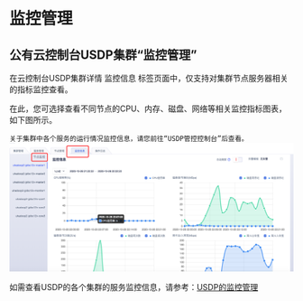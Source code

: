 # 监控管理

## 公有云控制台USDP集群“监控管理”

在云控制台USDP集群详情 <kbd>监控信息</kbd> 标签页面中，仅支持对集群节点服务器相关的指标监控查看。

在此，您可选择查看不同节点的CPU、内存、磁盘、网络等相关监控指标图表，如下图所示。
    
``关于集群中各个服务的运行情况监控信息，请您前往“USDP管控控制台”后查看。``
![](../images/operate/monitor/监控.png)


如需查看USDP的各个集群的服务监控信息，请参考：[USDP的监控管理](http://usdp.cn-bj.ufileos.com/USDP%E7%94%A8%E6%88%B7%E6%89%8B%E5%86%8C-%E7%9B%91%E6%8E%A7%E7%AE%A1%E7%90%86.pdf)

